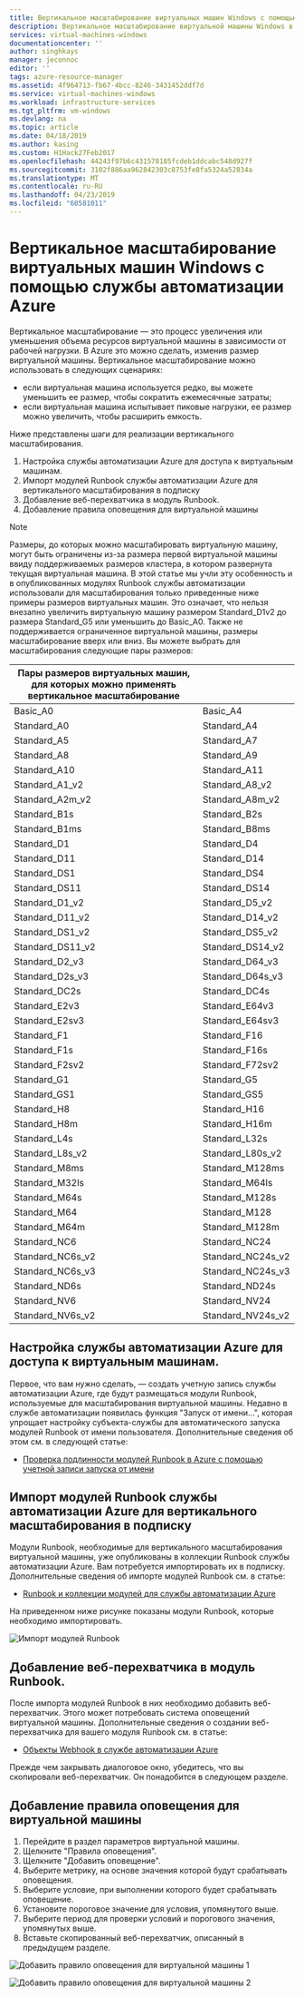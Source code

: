 ```yaml
---
title: Вертикальное масштабирование виртуальных машин Windows c помощью службы автоматизации Azure | Документация Майкрософт
description: Вертикальное масштабирование виртуальной машины Windows в ответ на оповещения мониторинга c помощью службы автоматизации Azure
services: virtual-machines-windows
documentationcenter: ''
author: singhkays
manager: jeconnoc
editor: ''
tags: azure-resource-manager
ms.assetid: 4f964713-fb67-4bcc-8246-3431452ddf7d
ms.service: virtual-machines-windows
ms.workload: infrastructure-services
ms.tgt_pltfrm: vm-windows
ms.devlang: na
ms.topic: article
ms.date: 04/18/2019
ms.author: kasing
ms.custom: H1Hack27Feb2017
ms.openlocfilehash: 44243f97b6c431578185fcdeb1ddcabc548d927f
ms.sourcegitcommit: 3102f886aa962842303c8753fe8fa5324a52834a
ms.translationtype: MT
ms.contentlocale: ru-RU
ms.lasthandoff: 04/23/2019
ms.locfileid: "60581011"
---
```

# <a name="vertically-scale-windows-vms-with-azure-automation"></a>Вертикальное масштабирование виртуальных машин Windows с помощью службы автоматизации Azure

Вертикальное масштабирование — это процесс увеличения или уменьшения объема ресурсов виртуальной машины в зависимости от рабочей нагрузки. В Azure это можно сделать, изменив размер виртуальной машины. Вертикальное масштабирование можно использовать в следующих сценариях:

* если виртуальная машина используется редко, вы можете уменьшить ее размер, чтобы сократить ежемесячные затраты;
* если виртуальная машина испытывает пиковые нагрузки, ее размер можно увеличить, чтобы расширить емкость.

Ниже представлены шаги для реализации вертикального масштабирования.

1. Настройка службы автоматизации Azure для доступа к виртуальным машинам.
2. Импорт модулей Runbook службы автоматизации Azure для вертикального масштабирования в подписку
3. Добавление веб-перехватчика в модуль Runbook.
4. Добавление правила оповещения для виртуальной машины

> [!NOTE]
> Размеры, до которых можно масштабировать виртуальную машину, могут быть ограничены из-за размера первой виртуальной машины ввиду поддерживаемых размеров кластера, в котором развернута текущая виртуальная машина. В этой статье мы учли эту особенность и в опубликованных модулях Runbook службы автоматизации использовали для масштабирования только приведенные ниже примеры размеров виртуальных машин. Это означает, что нельзя внезапно увеличить виртуальную машину размером Standard_D1v2 до размера Standard_G5 или уменьшить до Basic_A0. Также не поддерживается ограниченное виртуальной машины, размеры масштабирование вверх или вниз. Вы можете выбрать для масштабирования следующие пары размеров:
> 
> | Пары размеров виртуальных машин, для которых можно применять вертикальное масштабирование |  |
> | --- | --- |
> | Basic_A0 |Basic_A4 |
> | Standard_A0 |Standard_A4 |
> | Standard_A5 |Standard_A7 |
> | Standard_A8 |Standard_A9 |
> | Standard_A10 |Standard_A11 |
> | Standard_A1_v2 |Standard_A8_v2 |
> | Standard_A2m_v2 |Standard_A8m_v2  |
> | Standard_B1s |Standard_B2s |
> | Standard_B1ms |Standard_B8ms |
> | Standard_D1 |Standard_D4 |
> | Standard_D11 |Standard_D14 |
> | Standard_DS1 |Standard_DS4 |
> | Standard_DS11 |Standard_DS14 |
> | Standard_D1_v2 |Standard_D5_v2 |
> | Standard_D11_v2 |Standard_D14_v2 |
> | Standard_DS1_v2 |Standard_DS5_v2 |
> | Standard_DS11_v2 |Standard_DS14_v2 |
> | Standard_D2_v3 |Standard_D64_v3 |
> | Standard_D2s_v3 |Standard_D64s_v3 |
> | Standard_DC2s |Standard_DC4s |
> | Standard_E2v3 |Standard_E64v3 |
> | Standard_E2sv3 |Standard_E64sv3 |
> | Standard_F1 |Standard_F16 |
> | Standard_F1s |Standard_F16s |
> | Standard_F2sv2 |Standard_F72sv2 |
> | Standard_G1 |Standard_G5 |
> | Standard_GS1 |Standard_GS5 |
> | Standard_H8 |Standard_H16 |
> | Standard_H8m |Standard_H16m |
> | Standard_L4s |Standard_L32s |
> | Standard_L8s_v2 |Standard_L80s_v2 |
> | Standard_M8ms  |Standard_M128ms |
> | Standard_M32ls  |Standard_M64ls |
> | Standard_M64s  |Standard_M128s |
> | Standard_M64  |Standard_M128 |
> | Standard_M64m  |Standard_M128m |
> | Standard_NC6 |Standard_NC24 |
> | Standard_NC6s_v2 |Standard_NC24s_v2 |
> | Standard_NC6s_v3 |Standard_NC24s_v3 |
> | Standard_ND6s |Standard_ND24s |
> | Standard_NV6 |Standard_NV24 |
> | Standard_NV6s_v2 |Standard_NV24s_v2 |
> 
> 

## <a name="setup-azure-automation-to-access-your-virtual-machines"></a>Настройка службы автоматизации Azure для доступа к виртуальным машинам.
Первое, что вам нужно сделать, — создать учетную запись службы автоматизации Azure, где будут размещаться модули Runbook, используемые для масштабирования виртуальной машины. Недавно в службе автоматизации появилась функция "Запуск от имени...", которая упрощает настройку субъекта-службы для автоматического запуска модулей Runbook от имени пользователя. Дополнительные сведения об этом см. в следующей статье:

* [Проверка подлинности модулей Runbook в Azure с помощью учетной записи запуска от имени](../../automation/automation-sec-configure-azure-runas-account.md)

## <a name="import-the-azure-automation-vertical-scale-runbooks-into-your-subscription"></a>Импорт модулей Runbook службы автоматизации Azure для вертикального масштабирования в подписку
Модули Runbook, необходимые для вертикального масштабирования виртуальной машины, уже опубликованы в коллекции Runbook службы автоматизации Azure. Вам потребуется импортировать их в подписку. Дополнительные сведения об импорте модулей Runbook см. в статье:

* [Runbook и коллекции модулей для службы автоматизации Azure](../../automation/automation-runbook-gallery.md)

На приведенном ниже рисунке показаны модули Runbook, которые необходимо импортировать.

![Импорт модулей Runbook](./media/vertical-scaling-automation/scale-runbooks.png)

## <a name="add-a-webhook-to-your-runbook"></a>Добавление веб-перехватчика в модуль Runbook.
После импорта модулей Runbook в них необходимо добавить веб-перехватчик. Этого может потребовать система оповещений виртуальной машины. Дополнительные сведения о создании веб-перехватчика для вашего модуля Runbook см. в статье:

* [Объекты Webhook в службе автоматизации Azure](../../automation/automation-webhooks.md)

Прежде чем закрывать диалоговое окно, убедитесь, что вы скопировали веб-перехватчик. Он понадобится в следующем разделе.

## <a name="add-an-alert-to-your-virtual-machine"></a>Добавление правила оповещения для виртуальной машины
1. Перейдите в раздел параметров виртуальной машины.
2. Щелкните "Правила оповещения".
3. Щелкните "Добавить оповещение".
4. Выберите метрику, на основе значения которой будут срабатывать оповещения.
5. Выберите условие, при выполнении которого будет срабатывать оповещение.
6. Установите пороговое значение для условия, упомянутого выше.
7. Выберите период для проверки условий и порогового значения, упомянутых выше.
8. Вставьте скопированный веб-перехватчик, описанный в предыдущем разделе.

![Добавить правило оповещения для виртуальной машины 1](./media/vertical-scaling-automation/add-alert-webhook-1.png)

![Добавить правило оповещения для виртуальной машины 2](./media/vertical-scaling-automation/add-alert-webhook-2.png)

